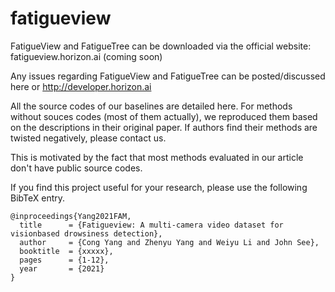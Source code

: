 # fatigueview

FatigueView and FatigueTree can be downloaded via the official website: fatigueview.horizon.ai (coming soon)

Any issues regarding FatigueView and FatigueTree can be posted/discussed here or http://developer.horizon.ai

All the source codes of our baselines are detailed here. For methods without souces codes (most of them actually), we reproduced them based on the descriptions in their original paper. If authors find their methods are twisted negatively, please contact us. 

This is motivated by the fact that most methods evaluated in our article don't have public source codes.

If you find this project useful for your research, please use the following BibTeX entry.

    @inproceedings{Yang2021FAM,
      title      = {Fatigueview: A multi-camera video dataset for visionbased drowsiness detection},
      author     = {Cong Yang and Zhenyu Yang and Weiyu Li and John See},
      booktitle  = {xxxxx},
      pages      = {1-12},
      year       = {2021}
    }
    
    
